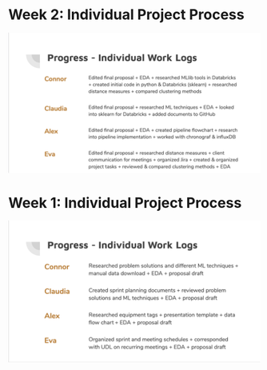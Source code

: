 # Week 2: Individual Project Process
![](individual_logs_week2.png)

# Week 1: Individual Project Process
![](individual_logs_week1.png)
